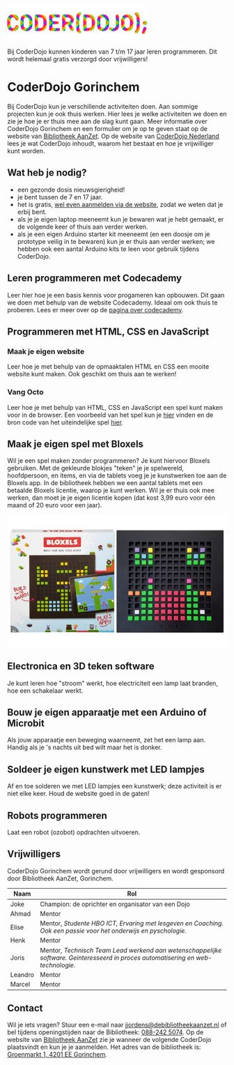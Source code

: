 ![](./images/coderdojo-logo.png "Het CoderDojo Logo")

Bij CoderDojo kunnen kinderen van 7 t/m 17 jaar leren programmeren. Dit wordt helemaal gratis verzorgd door vrijwilligers!

# CoderDojo Gorinchem

Bij CoderDojo kun je verschillende activiteiten doen. Aan sommige projecten kun je ook thuis werken.
Hier lees je welke activiteiten we doen en zie je hoe je er thuis mee aan de slag kunt gaan.
Meer informatie over CoderDojo Gorinchem en een formulier om je op te geven staat op de website van [Bibliotheek AanZet](https://www.debibliotheekaanzet.nl/activiteiten/coderdojo). Op de website van [CoderDojo Nederland](https://coderdojo.nl) lees je wat CoderDojo inhoudt, waarom het bestaat en hoe je vrijwilliger kunt worden.

## Wat heb je nodig?

- een gezonde dosis nieuwsgierigheid!
- je bent tussen de 7 en 17 jaar.
- het is gratis, [wel even aanmelden via de website](https://www.debibliotheekaanzet.nl/activiteiten/coderdojo), zodat we weten dat je erbij bent.
- als je je eigen laptop meeneemt kun je bewaren wat je hebt gemaakt, er de volgende keer of thuis aan verder werken.
- als je een eigen Arduino starter kit meeneemt (en een doosje om je prototype veilig in te bewaren) kun je er thuis aan verder werken; we hebben ook een aantal Arduino kits te leen voor gebruik tijdens CoderDojo.

## Leren programmeren met Codecademy

Leer hier hoe je een basis kennis voor progameren kan opbouwen. Dit gaan we doen met behulp van de website Codecademy. Ideaal om ook thuis te proberen. Lees er meer over op de [pagina over codecademy](./codecademy).

## Programmeren met HTML, CSS en JavaScript

### Maak je eigen website

Leer hoe je met behulp van de opmaaktalen HTML en CSS een mooite website kunt maken. Ook geschikt om thuis aan te werken!

### Vang Octo

Leer hoe je met behulp van HTML, CSS en JavaScript een spel kunt maken voor in de browser. Een voorbeeld van het spel kun je [hier](https://coderdojo-gorinchem.github.io/vang-octo/) vinden en de bron code van het uiteindelijke spel [hier](https://github.com/coderdojo-gorinchem/vang-octo/).

## Maak je eigen spel met Bloxels

Wil je een spel maken zonder programmeren? Je kunt hiervoor Bloxels gebruiken. Met de gekleurde blokjes "teken" je je spelwereld, hoofdpersoon, en items, en via de tablets voeg je je kunstwerken toe aan de Bloxels app. In de bibliotheek hebben we een aantal tablets met een betaalde Bloxels licentie, waarop je kunt werken. Wil je er thuis ook mee werken, dan moet je je eigen licentie kopen (dat kost 3,99 euro voor één maand of 20 euro voor een jaar).

![](./images/bloxels.jpg "Een foto van Bloxels")

## Electronica en 3D teken software

Je kunt leren hoe "stroom" werkt, hoe electriciteit een lamp laat branden, hoe een schakelaar werkt.

## Bouw je eigen apparaatje met een Arduino of Microbit

Als jouw apparaatje een beweging waarneemt, zet het een lamp aan. Handig als je 's nachts uit bed wilt maar het is donker.

## Soldeer je eigen kunstwerk met LED lampjes

Af en toe solderen we met LED lampjes een kunstwerk; deze activiteit is er niet elke keer. Houd de website goed in de gaten!

## Robots programmeren

Laat een robot (ozobot) opdrachten uitvoeren.

## Vrijwilligers

CoderDojo Gorinchem wordt gerund door vrijwilligers en wordt gesponsord door Bibliotheek AanZet, Gorinchem.

| Naam    | Rol                                                                                                                               |
| ------- | --------------------------------------------------------------------------------------------------------------------------------- |
| Joke    | Champion: de oprichter en organisator van een Dojo                                                                                |
| Ahmad   | Mentor                                                                                                                            |
| Elise   | Mentor, _Studente HBO ICT, Ervaring met lesgeven en Coaching. Ook een passie voor het onderwijs en pyschologie._                  |
| Henk    | Mentor                                                                                                                            |
| Joris   | Mentor, _Technisch Team Lead werkend aan wetenschappelijke software. Geinteresseerd in proces automatisering en web-technologie._ |
| Leandro | Mentor                                                                                                                            |
| Marcel  | Mentor                                                                                                                            |

## Contact

Wil je iets vragen? Stuur een e-mail naar [jjordens@debibliotheekaanzet.nl](mailto:jjordens@debibliotheekaanzet.nl) of bel tijdens openingstijden naar de Bibliotheek: [088-242 5074](tel:+31882425074).
Op de website van [Bibliotheek AanZet](https://www.debibliotheekaanzet.nl/activiteiten/coderdojo) zie je wanneer de volgende CoderDojo plaatsvindt en kun je je aanmelden.
Het adres van de bibliotheek is: [Groenmarkt 1, 4201 EE Gorinchem](https://maps.app.goo.gl/o5HYnxhzLCdjUdQw7).
